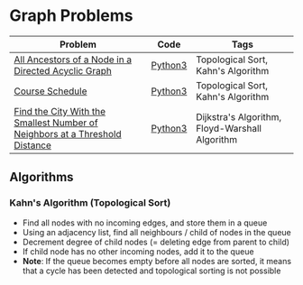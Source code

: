 # Graph Problems

| Problem                                                                                                                                   | Code                              | Tags                                 |
|-------------------------------------------------------------------------------------------------------------------------------------------|-----------------------------------|--------------------------------------|
| [All Ancestors of a Node in a Directed Acyclic Graph](https://leetcode.com/problems/all-ancestors-of-a-node-in-a-directed-acyclic-graph/) | [Python3](./ancestors_dag.py)     | Topological Sort, Kahn's Algorithm         |
| [Course Schedule](https://leetcode.com/problems/course-schedule/) | [Python3](./course_schedule.py)     | Topological Sort, Kahn's Algorithm         |
| [Find the City With the Smallest Number of Neighbors at a Threshold Distance](https://leetcode.com/problems/find-the-city-with-the-smallest-number-of-neighbors-at-a-threshold-distance/description/) | [Python3](./reachable_cities.py)     | Dijkstra's Algorithm, Floyd-Warshall Algorithm         |
## Algorithms

### Kahn's Algorithm (Topological Sort)
- Find all nodes with no incoming edges, and store them in a queue
- Using an adjacency list, find all neighbours / child of nodes in the queue
- Decrement degree of child nodes (= deleting edge from parent to child)
- If child node has no other incoming nodes, add it to the queue
- **Note**: If the queue becomes empty before all nodes are sorted, it means that a cycle has been detected and topological sorting is not possible